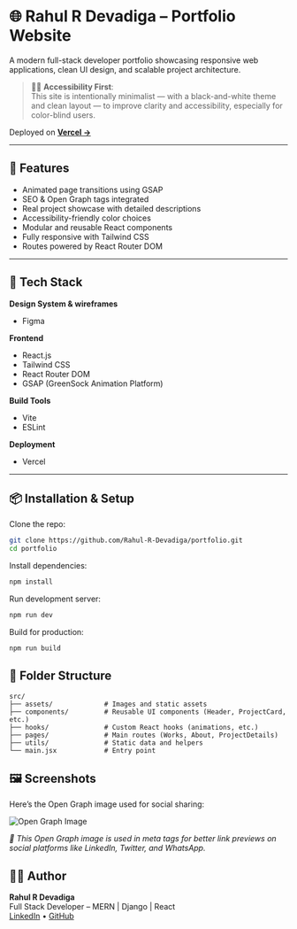 # 🌐 Rahul R Devadiga – Portfolio Website

A modern full-stack developer portfolio showcasing responsive web applications, clean UI design, and scalable project architecture.

> 🧑‍🦯 **Accessibility First**:  
> This site is intentionally minimalist — with a black-and-white theme and clean layout — to improve clarity and accessibility, especially for color-blind users.

Deployed on **[Vercel →](https://rahuldevadiga.vercel.app)**

---

## 🚀 Features

- Animated page transitions using GSAP
- SEO & Open Graph tags integrated
- Real project showcase with detailed descriptions
- Accessibility-friendly color choices
- Modular and reusable React components
- Fully responsive with Tailwind CSS
- Routes powered by React Router DOM

---

## 🧰 Tech Stack

**Design System & wireframes**
- Figma

**Frontend**

- React.js
- Tailwind CSS
- React Router DOM
- GSAP (GreenSock Animation Platform)

**Build Tools**

- Vite
- ESLint

**Deployment**

- Vercel

---

## 📦 Installation & Setup

Clone the repo:

```bash
git clone https://github.com/Rahul-R-Devadiga/portfolio.git
cd portfolio
```

Install dependencies:

```bash
npm install
```

Run development server:

```bash
npm run dev
```

Build for production:

```bash
npm run build
```

## 📁 Folder Structure

```
src/
├── assets/             # Images and static assets
├── components/         # Reusable UI components (Header, ProjectCard, etc.)
├── hooks/              # Custom React hooks (animations, etc.)
├── pages/              # Main routes (Works, About, ProjectDetails)
├── utils/              # Static data and helpers
└── main.jsx            # Entry point
```

## 🖼️ Screenshots

Here’s the Open Graph image used for social sharing:

![Open Graph Image](https://rahuldevadiga.vercel.app/og-image.png)

_📸 This Open Graph image is used in meta tags for better link previews on social platforms like LinkedIn, Twitter, and WhatsApp._

## 🙋‍♂️ Author

**Rahul R Devadiga**  
Full Stack Developer – MERN | Django | React  
[LinkedIn](https://www.linkedin.com/in/rahul-r-devadiga) • [GitHub](https://github.com/Rahul-R-Devadiga)

